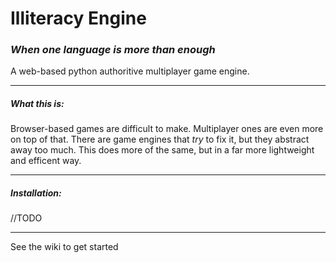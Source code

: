 <h1>Illiteracy Engine</h1>
<h3><i>When one language is more than enough</i></h3>

A web-based python authoritive multiplayer game engine.
<hr>
<h5>What this is:</h5>
Browser-based games are difficult to make. Multiplayer ones are even more on top of that. There are game engines that <i>try</i> to fix it,
but they abstract away too much. This does more of the same, but in a far more lightweight and efficent way.
<hr>
<h5>Installation:</h5>
//TODO
<hr>

See the wiki to get started
